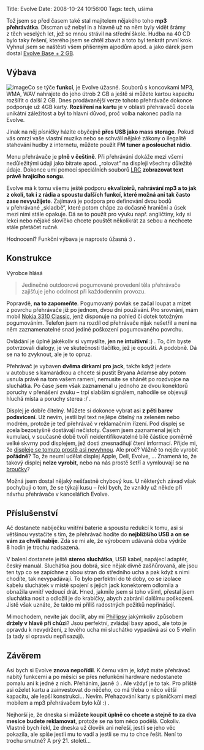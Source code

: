 Title: Evolve
Date: 2008-10-24 10:56:00
Tags: tech, ušima

Tož jsem se před časem také stal majitelem nějakého toho
**mp3 přehrávátka**. Discman už nebyl in a hlavně už na něm byly
vidět šrámy z těch veselých let, jež se mnou strávil na střední
škole. Hudba na 40 CD bylo taky řešení, kterého jsem se chtěl
zbavit a toto byl tenkrát první krok. Vyhnul jsem se naštěstí všem
příšerným ajpodům apod. a jako dárek jsem dostal
[Evolve Base + 2 GB](http://www.evolve.cz/?nix=produkty&kategorie=0&start=12&id_zbozi=56).

## Výbava

![image](http://blog.javorek.net/image/94/)Co se týče **funkcí**,
je Evolve úžasné. Souborů s koncovkami MP3, WMA, WAV nahrajete do
jeho útrob 2 GB a ještě si můžete kartou kapacitu rozšířit o další
2 GB. Dnes prodávanější verze tohoto přehrávače dokonce podporuje
už 4GB karty. **Rozšíření na kartu** je v oblasti přehrávačů docela
unikátní záležitost a byl to hlavní důvod, proč volba nakonec padla
na Evolve.

Jinak na něj písničky házíte obyčejně
**přes USB jako mass storage**. Pokud vás omrzí vaše vlastní muzika
nebo se schválí nějaké zákony o ilegalitě stahování hudby
z internetu, můžete použít **FM tuner a poslouchat rádio**.

Menu přehrávače je **plně v češtině**. Při přehrávání dokáže mezi
všemi nedůležitými údaji jako bitrate apod. „rolovat“ na displeji
všechny důležité údaje. Dokonce umí pomocí speciálních souborů
[LRC](http://en.wikipedia.org/wiki/LRC_(file_format))
**zobrazovat text právě hrajícího songu**.

Evolve má k tomu všemu ještě podporu
**ekvalizérů, nahrávání mp3 a to jak z okolí, tak i z rádia a spoustu dalších funkcí, které možná ani tak často zase nevyužijete**.
Zajímavá je podpora pro definování dvou bodů v přehrávané
„skladbě“, které potom chápe za dočasně hraniční a úsek mezi nimi
stále opakuje. Dá se to použít pro výuku např. angličtiny, kdy si
lekci nebo nějaké slovíčko chcete pouštět několikrát za sebou a
nechcete stále přetáčet ručně.

Hodnocení? Funkční výbava je naprosto úžasná :) .

## Konstrukce

Výrobce hlásá

> Jedinečné outdoorové pogumované provedení těla přehrávače zajišťuje
> jeho odolnost při každodenním provozu.

Popravdě, **na to zapomeňte**. Pogumovaný povlak se začal loupat a
mizet z povrchu přehrávače již po jednom, dvou dní používání. Pro
srovnání, mám mobil
[Nokia 3310 Classic](http://www.mobilmania.cz/Katalog-mobilu/sc-63-c-1-ci-7462/default.aspx),
jenž disponuje na pohled či dotek totožným pogumováním. Telefon
jsem na rozdíl od přehrávače nijak nešetřil a není na něm
zaznamenatelné snad jediné poškození pogumovaného povrchu.

Ovládání je úplně jakékoliv si vymyslíte, **jen ne intuitivní** :)
. To, čím byste potvrzovali dialogy, je ve skutečnosti tlačítko,
jež je opouští. A podobně. Dá se na to zvyknout, ale je to opruz.

Přehrávač je vybaven **dvěma dírkami pro jack**, takže když jedete
v autobuse s kamarádkou a chcete si pustit Bryana Adamse aby potom
usnula právě na tom vašem rameni, nemusíte se shánět po rozdvojce
na sluchátka. Po čase jsem však zaznamenal u jednoho ze dvou
konektorů poruchy v přenášení zvuku – trpí slabším signálem,
nahodile se objevují hluchá místa a poruchy sterea :/ .

Displej je dobře čitelný. Můžete si dokonce vybrat asi
**z pěti barev podsvícení**. Už nevím, jestli byl text nejlépe
čitelný na zeleném nebo modrém, protože je teď přehrávač
v reklamačním řízení. Pod displej se zcela bezostyšně dostávají
nečistoty. Časem jsem zaznamenal jejich kumulaci, v současné době
tvoří neidentifikovatelné bílé částice poměrně velké skvrny pod
displejem, jež dosti znesnadňují čtení informací. Přijde mi, že
[displeje se tomuto prostě asi nevyhnou](http://pixy.cz/pixynergia/2008/faraon-a-lcd/).
Ale proč? Vážně to nejde vyrobit **pořádně**? To, že neumí udělat
displej Apple, Dell, Evolve, … Znamená to, že takový displej
**nelze vyrobit**, nebo na nás prostě šetří a vymlouvají se na
[broučky](http://pixy.cz/pixynergia/2008/faraon-a-lcd/#comment-2346)?

Možná jsem dostal nějaký nešťastně chybový kus. U některých závad
však pochybuji o tom, že se týkají kusu – řekl bych, že vznikly už
někde při návrhu přehrávače v kancelářích Evolve.

## Příslušenství

Ač dostanete nabíječku vnitřní baterie a spoustu redukcí k tomu,
asi si většinou vystačíte s tím, že přehrávač hodíte do
**nejbližšího USB a on se vám za chvíli nabije**. Zdá se mi ale, že
výrobcem udávaná doba výdrže 8 hodin je trochu nadsazená.

V balení dostanete ještě **stereo sluchátka**, USB kabel, napájecí
adaptér, český manuál. Sluchátka jsou dobrá, sice nějak divně
zašňůrovaná, ale jsou ten typ co se zapíchne z obou stran do
středního ucha a pak když s nimi chodíte, tak nevypadávají. To bylo
perfektní do té doby, co se izolace kabelu sluchátek v místě
spojení s jejich jack konektorem odlomila a obnažila uvnitř vedoucí
drát. Hned, jakmile jsem si toho všiml, přestal jsem sluchátka
nosit a odložil je do krabičky, abych zabránil dalšímu poškození.
Jistě však uznáte, že takto mi příliš radostných požitků
nepřinášejí.

Mimochodem, nevíte jak docílit, aby mi
[Phillipsy](http://zbozi.cz/?sId=mAzu_4HBo-6I&q=SHE+7750)
jakýmkoliv způsobem **držely v hlavě při chůzi**? Jsou perfektní,
zvládají basy apod., ale toto je opravdu k nevydržení, z levého
ucha mi sluchátko vypadává asi co 5 vteřin (a tady si opravdu
nepřisazuji).

## Závěrem

Asi bych si Evolve **znova nepořídil**. K čemu vám je, když máte
přehrávač nabitý funkcemi a po měsíci se přes nefunkční hardware
nedostanete pomalu ani k jedné z nich. Přeháním, jasně :) . Ale
vždyť je to tak. Pro příště asi oželet kartu a zainvestovat do
něčeho, co má třeba o něco větší kapacitu, ale lepší konstrukci…
Nevím. Přehazování karty s písničkami mezi mobilem a mp3
přehrávačem bylo kůl :) .

Nejhorší je, že dneska si
**můžete koupit úplně co chcete a stejně to za dva mesíce budete reklamovat**,
protože se na tom něco podělá. Cokoliv. Vlastně bych řekl, že
dneska už člověk ani neřeší, jestli se jeho věc pokazila, ale spíše
jestli mu to vadí a jestli se mu to chce řešit. Není to trochu
smutné? A prý 21. století…